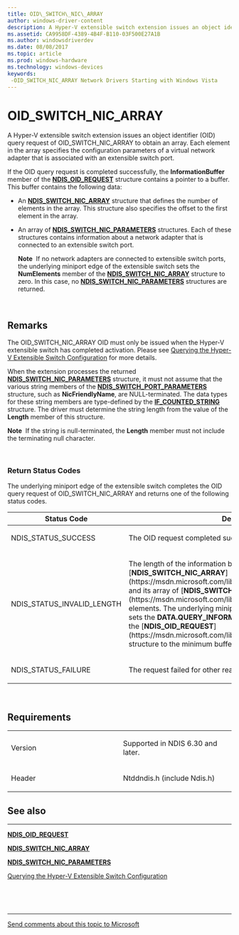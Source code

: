 ```yaml
---
title: OID\_SWITCH\_NIC\_ARRAY
author: windows-driver-content
description: A Hyper-V extensible switch extension issues an object identifier (OID) query request of OID\_SWITCH\_NIC\_ARRAY to obtain an array.
ms.assetid: CA9958DF-4389-4B4F-B110-03F500E27A1B
ms.author: windowsdriverdev
ms.date: 08/08/2017
ms.topic: article
ms.prod: windows-hardware
ms.technology: windows-devices
keywords: 
 -OID_SWITCH_NIC_ARRAY Network Drivers Starting with Windows Vista
---
```


# OID\_SWITCH\_NIC\_ARRAY


A Hyper-V extensible switch extension issues an object identifier (OID) query request of OID\_SWITCH\_NIC\_ARRAY to obtain an array. Each element in the array specifies the configuration parameters of a virtual network adapter that is associated with an extensible switch port.

If the OID query request is completed successfully, the **InformationBuffer** member of the [**NDIS\_OID\_REQUEST**](https://msdn.microsoft.com/library/windows/hardware/ff566710) structure contains a pointer to a buffer. This buffer contains the following data:

-   An [**NDIS\_SWITCH\_NIC\_ARRAY**](https://msdn.microsoft.com/library/windows/hardware/hh598212) structure that defines the number of elements in the array. This structure also specifies the offset to the first element in the array.

-   An array of [**NDIS\_SWITCH\_NIC\_PARAMETERS**](https://msdn.microsoft.com/library/windows/hardware/hh598215) structures. Each of these structures contains information about a network adapter that is connected to an extensible switch port.

    **Note**  If no network adapters are connected to extensible switch ports, the underlying miniport edge of the extensible switch sets the **NumElements** member of the [**NDIS\_SWITCH\_NIC\_ARRAY**](https://msdn.microsoft.com/library/windows/hardware/hh598212) structure to zero. In this case, no [**NDIS\_SWITCH\_NIC\_PARAMETERS**](https://msdn.microsoft.com/library/windows/hardware/hh598215) structures are returned.

     

Remarks
-------

The OID\_SWITCH\_NIC\_ARRAY OID must only be issued when the Hyper-V extensible switch has completed activation. Please see [Querying the Hyper-V Extensible Switch Configuration](https://msdn.microsoft.com/library/windows/hardware/hh598293) for more details.

When the extension processes the returned [**NDIS\_SWITCH\_NIC\_PARAMETERS**](https://msdn.microsoft.com/library/windows/hardware/hh598215) structure, it must not assume that the various string members of the [**NDIS\_SWITCH\_PORT\_PARAMETERS**](https://msdn.microsoft.com/library/windows/hardware/hh598229) structure, such as **NicFriendlyName**, are NULL-terminated. The data types for these string members are type-defined by the [**IF\_COUNTED\_STRING**](https://msdn.microsoft.com/library/windows/hardware/hh451419) structure. The driver must determine the string length from the value of the **Length** member of this structure.

**Note**  If the string is null-terminated, the **Length** member must not include the terminating null character.

 

### Return Status Codes

The underlying miniport edge of the extensible switch completes the OID query request of OID\_SWITCH\_NIC\_ARRAY and returns one of the following status codes.

<table>
<colgroup>
<col width="50%" />
<col width="50%" />
</colgroup>
<thead>
<tr class="header">
<th>Status Code</th>
<th>Description</th>
</tr>
</thead>
<tbody>
<tr class="odd">
<td><p>NDIS_STATUS_SUCCESS</p></td>
<td><p>The OID request completed successfully.</p></td>
</tr>
<tr class="even">
<td><p>NDIS_STATUS_INVALID_LENGTH</p></td>
<td><p>The length of the information buffer is too small to return the [<strong>NDIS_SWITCH_NIC_ARRAY</strong>](https://msdn.microsoft.com/library/windows/hardware/hh598212) and its array of [<strong>NDIS_SWITCH_NIC_PARAMETERS</strong>](https://msdn.microsoft.com/library/windows/hardware/hh598215) elements. The underlying miniport edge of the extensible switch sets the <strong>DATA.QUERY_INFORMATION.BytesNeeded</strong> member in the [<strong>NDIS_OID_REQUEST</strong>](https://msdn.microsoft.com/library/windows/hardware/ff566710) structure to the minimum buffer size that is required.</p></td>
</tr>
<tr class="odd">
<td><p>NDIS_STATUS_FAILURE</p></td>
<td><p>The request failed for other reasons.</p></td>
</tr>
</tbody>
</table>

 

Requirements
------------

<table>
<colgroup>
<col width="50%" />
<col width="50%" />
</colgroup>
<tbody>
<tr class="odd">
<td><p>Version</p></td>
<td><p>Supported in NDIS 6.30 and later.</p></td>
</tr>
<tr class="even">
<td><p>Header</p></td>
<td>Ntddndis.h (include Ndis.h)</td>
</tr>
</tbody>
</table>

## See also


****
[**NDIS\_OID\_REQUEST**](https://msdn.microsoft.com/library/windows/hardware/ff566710)

[**NDIS\_SWITCH\_NIC\_ARRAY**](https://msdn.microsoft.com/library/windows/hardware/hh598212)

[**NDIS\_SWITCH\_NIC\_PARAMETERS**](https://msdn.microsoft.com/library/windows/hardware/hh598215)

[Querying the Hyper-V Extensible Switch Configuration](https://msdn.microsoft.com/library/windows/hardware/hh598293)

 

 


--------------------
[Send comments about this topic to Microsoft](mailto:wsddocfb@microsoft.com?subject=Documentation%20feedback%20%5Bnetvista\netvista%5D:%20OID_SWITCH_NIC_ARRAY%20%20RELEASE:%20%288/8/2017%29&body=%0A%0APRIVACY%20STATEMENT%0A%0AWe%20use%20your%20feedback%20to%20improve%20the%20documentation.%20We%20don't%20use%20your%20email%20address%20for%20any%20other%20purpose,%20and%20we'll%20remove%20your%20email%20address%20from%20our%20system%20after%20the%20issue%20that%20you're%20reporting%20is%20fixed.%20While%20we're%20working%20to%20fix%20this%20issue,%20we%20might%20send%20you%20an%20email%20message%20to%20ask%20for%20more%20info.%20Later,%20we%20might%20also%20send%20you%20an%20email%20message%20to%20let%20you%20know%20that%20we've%20addressed%20your%20feedback.%0A%0AFor%20more%20info%20about%20Microsoft's%20privacy%20policy,%20see%20http://privacy.microsoft.com/default.aspx. "Send comments about this topic to Microsoft")


